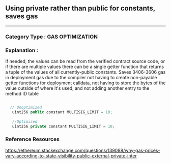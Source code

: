 
##  Using private rather than public for constants, saves gas


---

### **Category Type** : GAS OPTIMIZATION


### **Explanation** :


 If needed, the values can be read from the verified contract source code,
or if there are multiple values there can be a single getter function that returns a tuple of the values of all currently-public constants.
Saves 3406-3606 gas in deployment gas due to the compiler not having to create non-payable getter functions for deployment calldata,
not having to store the bytes of the value outside of where it's used, and not adding another entry to the method ID table
  


```javascript

  // Unoptimized 
   uint256 public constant MULTISIG_LIMIT = 10;
   
   //Optimized
   uint256 private constant MULTISIG_LIMIT = 10;


```


### **Reference Resources**

https://ethereum.stackexchange.com/questions/139088/why-gas-prices-vary-according-to-state-visibility-public-external-private-inter